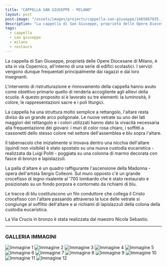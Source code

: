 ```yaml
---
title: "CAPPELLA SAN GIUSEPPE - MILANO"
layout: post
post-image: "/assets/images/projects/cappella-san-giuseppe/1465867835.jpg"
description: "La cappella di San Giuseppe, proprietà delle Opere Diocesane di Milano, è sita in via Copernico, all'interno di una serie di edifici scolastici."
tags:
  - cappella
  - san giuseppe
  - milano
  - restauro
---
```


La cappella di San Giuseppe, proprietà delle Opere Diocesane di Milano, è sita in via Copernico, all'interno di una serie di edifici scolastici. I servizi vengono dunque frequentati principalmente dai ragazzi e dai loro insegnanti.

L'intervento di ristrutturazione e rinnovamento della cappella hanno avuto come obiettivo primario quello di renderla accogliente agli allievi della scuola. A questo proposito si è lavorato su tre elementi: la luminosità, il colore, le rappresentazioni sacre e i poli liturgici.

La cappella ha una struttura molto semplice a rettangolo, l'altare resta diviso da un grande arco poligonale. Le nuove vetrate su uno dei lati maggiori del rettangolo e i colori utilizzati hanno dato la vivacità necessaria alla frequentazione dei giovani: i muri di color rosa chiaro, i soffitti a cassonetti dello stesso colore nel settore dell'assemblea e blu sopra l'altare.

Il tabernacolo che inizialmente si trovava dentro una nicchia dell'altare (quindi non visibile) è stato spostato su una nuova custodia eucaristica - realizzata da Luigi Politi - poggiata su una colonna di marmo decorata con fasce di bronzo e lapislazzuli.

La palla d'altare è un quadro raffigurante l'ascensione della Madonna - opera dell'artista Sergio Colleoni. Sul muro opposto c'è un grande crocefisso di legno risalente al '700 lombardo che è stato restaurato e posizionato su un fondo porpora e contornato da richiami di blu.

Le tracce di blu costituiscono un filo conduttore che collega il Cristo crocefisso con l'altare passando attraverso la luce delle vetrate si congiunge al soffitto dell'altare e ai richiami di lapislazzuli della colona della custodia eucaristica.

La Via Crucis in bronzo è stata realizzata dal maestro Nicola Sebastio.

---

### GALLERIA IMMAGINI
![Immagine 1](/assets/images/projects/cappella-san-giuseppe/1465867835.jpg)
![Immagine 2](/assets/images/projects/cappella-san-giuseppe/171388262.jpg)
![Immagine 3](/assets/images/projects/cappella-san-giuseppe/1766146407.jpg)
![Immagine 4](/assets/images/projects/cappella-san-giuseppe/1854276798.jpg)
![Immagine 5](/assets/images/projects/cappella-san-giuseppe/1943746157.jpg)
![Immagine 6](/assets/images/projects/cappella-san-giuseppe/2047859417.jpg)
![Immagine 7](/assets/images/projects/cappella-san-giuseppe/273091579.jpg)
![Immagine 8](/assets/images/projects/cappella-san-giuseppe/292923046.jpg)
![Immagine 9](/assets/images/projects/cappella-san-giuseppe/373968380.jpg)
![Immagine 10](/assets/images/projects/cappella-san-giuseppe/422898527.jpg)
![Immagine 11](/assets/images/projects/cappella-san-giuseppe/600071473.jpg)
![Immagine 12](/assets/images/projects/cappella-san-giuseppe/782017903.jpg)

